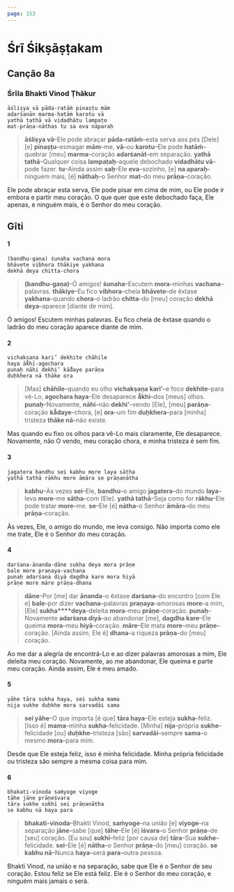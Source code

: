 ```yaml
---
page: 153
---
```


# Śrī Śikṣāṣṭakam

## Canção 8a

### Śrīla Bhakti Vinod Ṭhākur

    āśliṣya vā pāda-ratāṁ pinaṣṭu mām
    adarśanān marma-hatāṁ karotu vā
    yathā tathā vā vidadhātu lampaṭo
    mat-prāṇa-nāthas tu sa eva nāparaḥ

> **āśliṣya vā**–Ele pode abraçar **pāda-ratāṁ**–esta serva aos pés [Dele] [e] **pinaṣṭu**–esmagar **mām**–me, **vā**–ou **karotu**–Ele pode **hatāṁ**–quebrar [meu] **marma**–coração **adarśanāt**–em separação. **yathā tathā**–Qualquer coisa **lampaṭaḥ**–aquele debochado **vidadhātu vā**–pode fazer. **tu**–Ainda assim **saḥ**–Ele **eva**–sozinho, [e] **na aparaḥ**–ninguém mais, [é] **nāthaḥ**–o Senhor **mat**–do meu **prāṇa**–coração.

Ele pode abraçar esta serva, Ele pode pisar em cima de mim, ou Ele pode ir embora e partir meu coração. O que quer que este debochado faça, Ele apenas, e ninguém mais, é o Senhor do meu coração.

## Gīti

#### 1

    (bandhu-gaṇa) śunaha vachana mora
    bhāvete vibhora thākiye yakhana
    dekhā deya chitta-chora

> **(bandhu-gaṇa)**–Ó amigos! **śunaha**–Escutem **mora**–minhas **vachana**–palavras. **thākiye**–Eu fico **vibhora**–cheia **bhāvete**–de êxtase **yakhana**–quando **chora**–o ladrão **chitta**–do [meu] coração **dekhā deya**–aparece [diante de mim].

Ó amigos! Escutem minhas palavras. Eu fico cheia de êxtase quando o ladrão do meu coração aparece diante de mim.

#### 2

    vichakṣaṇa kari’ dekhite chāhile
    haya ā̐khi-agochara
    punaḥ nāhi dekhi’ kā̐daye parāṇa
    duḥkhera nā thāke ora

> [Mas] **chāhile**–quando eu olho **vichakṣaṇa kari’**–e foco **dekhite**–para vê-Lo, **agochara haya**–Ele desaparece **ā̐khi**–dos [meus] olhos. **punaḥ**–Novamente, **nāhi**–não **dekhi’**–vendo [Ele], [meu] **parāṇa**–coração **kā̐daye**–chora, [e] **ora**–um fim **duḥkhera**–para [minha] tristeza **thāke nā**–não existe.

Mas quando eu fixo os olhos para vê-Lo mais claramente, Ele desaparece. Novamente, não O vendo, meu coração chora, e minha tristeza é sem fim.

#### 3

    jagatera bandhu sei kabhu more laya sātha
    yathā tathā rākhu more āmāra se prāṇanātha

> **kabhu**–Às vezes **sei**–Ele, **bandhu**–o amigo **jagatera**–do mundo **laya**–leva **more**–me **sātha**–com [Ele]. **yathā tathā**–Seja como for **rākhu**–Ele pode tratar **more**–me. **se**–Ele [é] **nātha**–o Senhor **āmāra**–do meu **prāṇa**–coração.

Às vezes, Ele, o amigo do mundo, me leva consigo. Não importa como ele me trate, Ele é o Senhor do meu coração.

#### 4

    darśana-ānanda-dāne sukha deya mora prāṇe
    bale more praṇaya-vachana
    punaḥ adarśana diyā dagdha kare mora hiyā
    prāṇe more māre prāṇa-dhana

> **dāne**–Por [me] dar **ānanda**–o êxtase **darśana**–do encontro [com Ele e] **bale**–por dizer **vachana**–palavras **praṇaya**–amorosas **more**–a mim, [Ele] **sukha****deya**–deleita **mora**–meu **prāṇe**–coração. **punaḥ**–Novamente **adarśana diyā**–ao abandonar [me], **dagdha kare**–Ele queima **mora**–meu **hiyā**–coração. **māre**–Ele mata **more**–meu **prāṇe**–coração. [Ainda assim, Ele é] **dhana**–a riqueza **prāṇa**–do [meu] coração.

Ao me dar a alegria de encontrá-Lo e ao dizer palavras amorosas a mim, Ele deleita meu coração. Novamente, ao me abandonar, Ele queima e parte meu coração. Ainda assim, Ele é meu amado.

#### 5

    yāhe tāra sukha haya, sei sukha mama
    nija sukhe duḥkhe mora sarvadāi sama

> **sei yāhe**–O que importa [é que] **tāra haya**–Ele esteja **sukha**–feliz. [Isso é] **mama**–minha **sukha**–felicidade. [Minha] **nija**–própria **sukhe**–felicidade [ou] **duḥkhe**–tristeza [são] **sarvadāi**–sempre **sama**–o mesmo **mora**–para mim.

Desde que Ele esteja feliz, isso é minha felicidade. Minha própria felicidade ou tristeza são sempre a mesma coisa para mim.

#### 6

    bhakati-vinoda saṁyoge viyoge
    tāhe jāne prāṇeśvara
    tāra sukhe sukhī sei prāṇanātha
    se kabhu nā haya para

> **bhakati-vinoda**–Bhakti Vinod, **saṁyoge**–na união [e] **viyoge**–na separação **jāne**–sabe [que] **tāhe**–Ele [é] **īśvara**–o Senhor **prāṇa**–de [seu] coração. [Eu sou] **sukhī**–feliz [por causa de] **tāra**–Sua **sukhe**–felicidade. **sei**–Ele [é] **nātha**–o Senhor **prāṇa**–do [meu] coração. **se kabhu nā**–Nunca **haya**–será **para**–outra pessoa.

Bhakti Vinod, na união e na separação, sabe que Ele é o Senhor de seu coração. Estou feliz se Ele está feliz. Ele é o Senhor do meu coração, e ninguém mais jamais o será.

